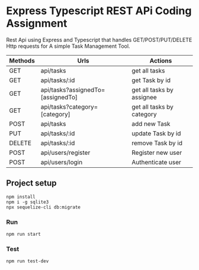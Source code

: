 
# Express Typescript REST APi Coding Assignment
Rest Api using Express and Typescript that handles GET/POST/PUT/DELETE Http requests for A simple Task Management Tool.

| Methods	| Urls	| Actions
| -------- | ------- | ------- |
| GET | api/tasks | get all tasks
| GET | api/tasks/:id | get Task by id
| GET | api/tasks?assignedTo=[assignedTo] | get all tasks by assignee
| GET | api/tasks?category=[category] | get all tasks by category
| POST | api/tasks | add new Task
| PUT | api/tasks/:id | update Task by id
| DELETE | api/tasks/:id | remove Task by id
| POST | api/users/register | Register new user
| POST | api/users/login | Authenticate user 


## Project setup
```
npm install
npm i -g sqlite3
npx sequelize-cli db:migrate
```

### Run
```
npm run start
```

### Test
```
npm run test-dev
```

